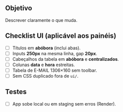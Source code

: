 ## Objetivo
Descrever claramente o que muda.

## Checklist UI (aplicável aos painéis)
- [ ] Títulos em **abóbora** (inclui abas).
- [ ] Inputs **250px** na mesma linha, gap **20px**.
- [ ] Cabeçalhos da tabela em **abóbora** e **centralizados**.
- [ ] Colunas **data** e **hora** estreitas.
- [ ] Tabela de E-MAIL 1306×160 sem toolbar.
- [ ] Sem CSS duplicado fora de `ui/`.

## Testes
- [ ] App sobe local ou em staging sem erros (Render).

